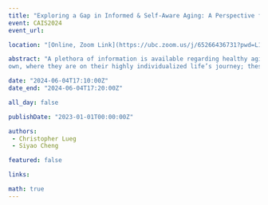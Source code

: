 ```yaml
---
title: "Exploring a Gap in Informed & Self-Aware Aging: A Perspective from Embodied Information Science"
event: CAIS2024
event_url: 

location: "[Online, Zoom Link](https://ubc.zoom.us/j/65266436731?pwd=L1dJRGwrYjNueldyUkFwZXZvc2dpUT09)"

abstract: "A plethora of information is available regarding healthy aging lifestyle choices and how to adapt to lifestyle changes that are associated with aging. Preliminary literature review findings suggest that there is a gap in the informational landscape regarding information services that can help older adults understand, on their
own, where they are on their highly individualized life’s journey; these services would include information on how to navigate challenges regarding maintaining an independent lifestyle and potentially losing the ability to make informed decisions."

date: "2024-06-04T17:10:00Z"
date_end: "2024-06-04T17:20:00Z"

all_day: false

publishDate: "2023-01-01T00:00:00Z"

authors:
 - Christopher Lueg
 - Siyao Cheng

featured: false

links:

math: true
---
```


